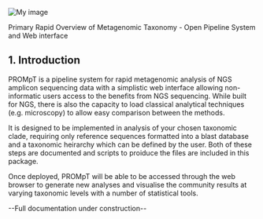 ![My image](passdan.github.com/PROMpT/web/images/prompt-logo.png)

Primary Rapid Overview of Metagenomic Taxonomy - Open Pipeline System and Web interface

<h2>1. Introduction</h2>

PROMpT is a pipeline system for rapid metagenomic analysis of NGS amplicon sequencing data with a simplistic web interface allowing non-informatic users access to the benefits from NGS sequencing. While built for NGS, there is also the capacity to load classical analytical techniques (e.g. microscopy) to allow easy comparison between the methods.

It is designed to be implemented in analysis of your chosen taxonomic clade, requiring only reference sequences formatted into a blast database and a taxonomic heirarchy which can be defined by the user. Both of these steps are documented and scripts to proiduce the files are included in this package.

Once deployed, PROMpT will be able to be accessed through the web browser to generate new analyses and visualise the community results at varying taxonomic levels with a number of statistical tools.

--Full documentation under construction--
